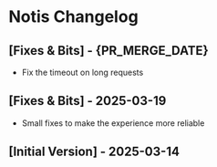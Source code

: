 # Notis Changelog

## [Fixes & Bits] - {PR_MERGE_DATE}
- Fix the timeout on long requests

## [Fixes & Bits] - 2025-03-19

- Small fixes to make the experience more reliable

## [Initial Version] - 2025-03-14